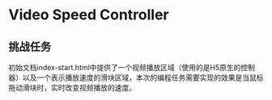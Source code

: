 # Video Speed Controller
## 挑战任务
初始文档index-start.html中提供了一个视频播放区域（使用的是H5原生的控制器）以及一个表示播放速度的滑块区域，本次的编程任务需要实现的效果是当鼠标拖动滑块时，实时改变视频播放的速度。

